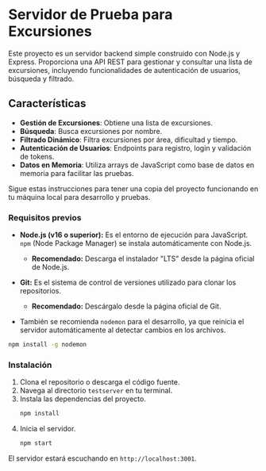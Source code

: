 # Servidor de Prueba para Excursiones

Este proyecto es un servidor backend simple construido con Node.js y Express. Proporciona una API REST para gestionar y consultar una lista de excursiones, incluyendo funcionalidades de autenticación de usuarios, búsqueda y filtrado.

## Características

- **Gestión de Excursiones**: Obtiene una lista de excursiones.
- **Búsqueda**: Busca excursiones por nombre.
- **Filtrado Dinámico**: Filtra excursiones por área, dificultad y tiempo.
- **Autenticación de Usuarios**: Endpoints para registro, login y validación de tokens.
- **Datos en Memoria**: Utiliza arrays de JavaScript como base de datos en memoria para facilitar las pruebas.

Sigue estas instrucciones para tener una copia del proyecto funcionando en tu máquina local para desarrollo y pruebas.

### Requisitos previos

- **Node.js (v16 o superior):** Es el entorno de ejecución para JavaScript. `npm` (Node Package Manager) se instala automáticamente con Node.js.

  - **Recomendado:** Descarga el instalador "LTS" desde la página oficial de Node.js.

- **Git:** Es el sistema de control de versiones utilizado para clonar los repositorios.
  - **Recomendado:** Descárgalo desde la página oficial de Git.

- También se recomienda `nodemon` para el desarrollo, ya que reinicia el servidor automáticamente al detectar cambios en los archivos.

```bash
npm install -g nodemon
```

### Instalación

1.  Clona el repositorio o descarga el código fuente.
2.  Navega al directorio `testserver` en tu terminal.
3.  Instala las dependencias del proyecto.
    ```bash
    npm install
    ```
4.  Inicia el servidor.
    ```bash
    npm start
    ```

El servidor estará escuchando en `http://localhost:3001`.
